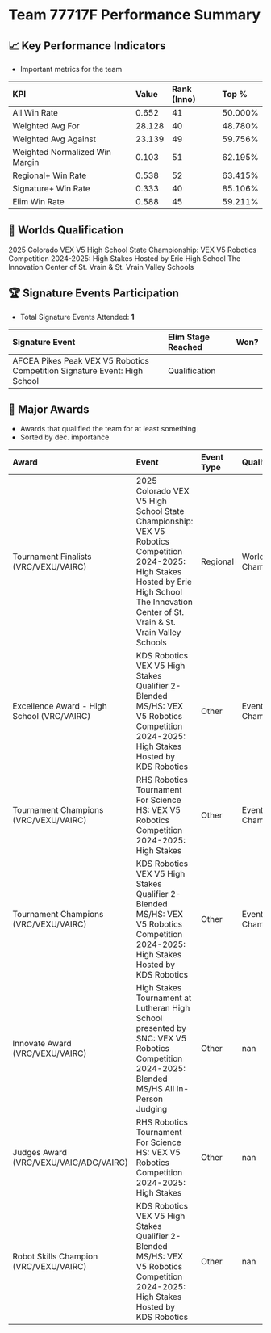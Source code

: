 # Team 77717F Performance Summary

## 📈 Key Performance Indicators
- Important metrics for the team

| KPI | Value | Rank (Inno) | Top % |
|:---|:-----|:----|:-----|
| All Win Rate | 0.652 | 41 | 50.000% |
| Weighted Avg For | 28.128 | 40 | 48.780% |
| Weighted Avg Against | 23.139 | 49 | 59.756% |
| Weighted Normalized Win Margin | 0.103 | 51 | 62.195% |
| Regional+ Win Rate | 0.538 | 52 | 63.415% |
| Signature+ Win Rate | 0.333 | 40 | 85.106% |
| Elim Win Rate | 0.588 | 45 | 59.211% |


## 🎯 Worlds Qualification
2025 Colorado VEX V5 High School State Championship: VEX V5 Robotics Competition 2024-2025: High Stakes Hosted by Erie High School The Innovation Center of St. Vrain & St. Vrain Valley Schools

## 🏆 Signature Events Participation
- Total Signature Events Attended: **1**

| Signature Event | Elim Stage Reached | Won? |
|:----------------|:-------------------|:----|
| AFCEA Pikes Peak VEX V5 Robotics Competition Signature Event: High School | Qualification |  |


## 🥇 Major Awards
- Awards that qualified the team for at least something
- Sorted by dec. importance

| Award | Event | Event Type | Qualification |
|:------|:------|:-----------|:--------------|
| Tournament Finalists (VRC/VEXU/VAIRC) | 2025 Colorado VEX V5 High School State Championship: VEX V5 Robotics Competition 2024-2025: High Stakes Hosted by Erie High School The Innovation Center of St. Vrain & St. Vrain Valley Schools | Regional | World Championship |
| Excellence Award - High School (VRC/VAIRC) | KDS Robotics VEX V5 High Stakes Qualifier 2- Blended MS/HS: VEX V5 Robotics Competition 2024-2025: High Stakes Hosted by KDS Robotics | Other | Event Region Championship |
| Tournament Champions (VRC/VEXU/VAIRC) | RHS Robotics Tournament For Science HS: VEX V5 Robotics Competition 2024-2025: High Stakes | Other | Event Region Championship |
| Tournament Champions (VRC/VEXU/VAIRC) | KDS Robotics VEX V5 High Stakes Qualifier 2- Blended MS/HS: VEX V5 Robotics Competition 2024-2025: High Stakes Hosted by KDS Robotics | Other | Event Region Championship |
| Innovate Award (VRC/VEXU/VAIRC) | High Stakes Tournament at Lutheran High School presented by SNC: VEX V5 Robotics Competition 2024-2025: Blended MS/HS All In-Person Judging | Other | nan |
| Judges Award (VRC/VEXU/VAIC/ADC/VAIRC) | RHS Robotics Tournament For Science HS: VEX V5 Robotics Competition 2024-2025: High Stakes | Other | nan |
| Robot Skills Champion (VRC/VEXU/VAIRC) | KDS Robotics VEX V5 High Stakes Qualifier 2- Blended MS/HS: VEX V5 Robotics Competition 2024-2025: High Stakes Hosted by KDS Robotics | Other | nan |

